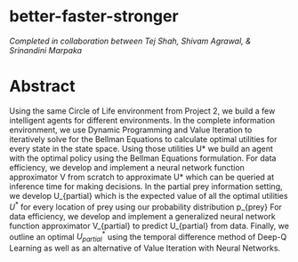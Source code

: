 # better-faster-stronger
*Completed in collaboration between Tej Shah, Shivam Agrawal, & Srinandini Marpaka*

# Abstract
Using the same Circle of Life environment from Project 2, we build a few intelligent agents for different environments. In the complete information environment, we use Dynamic Programming and Value Iteration to iteratively solve for the Bellman Equations to calculate optimal utilities for every state in the state space. Using those utilities U* we build an agent with the optimal policy using the Bellman Equations formulation. For data efficiency, we develop and implement a neural network function approximator V from scratch to approximate U* which can be queried at inference time for making decisions. In the partial prey information setting, we develop U_{partial} which is the expected value of all the optimal utilities $U^*$ for every location of prey using our probability distribution p_{prey} For data efficiency, we develop and implement a generalized neural network function approximator V_{partial} to predict U_{partial} from data. Finally, we outline an optimal $U^{*}_{partial}$ using the temporal difference method of Deep-Q Learning as well as an alternative of Value Iteration with Neural Networks. 
